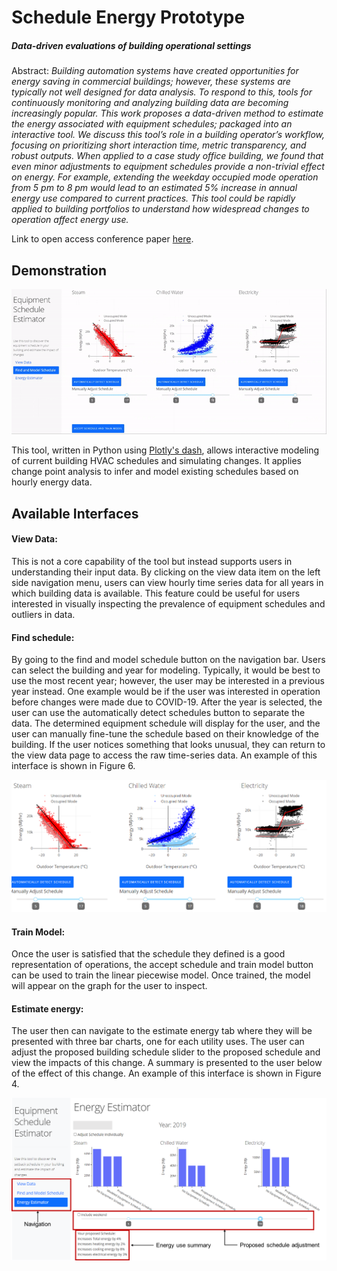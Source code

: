 # Schedule Energy Prototype
 
##### Data-driven evaluations of building operational settings

Abstract:
*Building automation systems have created opportunities for energy saving in commercial buildings; however, these systems are typically not well designed for data analysis. To respond to this, tools for continuously monitoring and analyzing building data are becoming increasingly popular. This work proposes a data-driven method to estimate the energy associated with equipment schedules; packaged into an interactive tool. We discuss this tool’s role in a building operator’s workflow, focusing on prioritizing short interaction time, metric transparency, and robust outputs. When applied to a case study office building, we found that even minor adjustments to equipment schedules provide a non-trivial effect on energy. For example, extending the weekday occupied mode operation from 5 pm to 8 pm would lead to an estimated 5% increase in annual energy use compared to current practices. This tool could be rapidly applied to building portfolios to understand how widespread changes to operation affect energy use.*

Link to open access conference paper [here](https://publications.ibpsa.org/conference/paper/?id=esim2022_240).

## Demonstration

![](./img/demonstration.gif)

This tool, written in Python using [Plotly's dash](https://dash.plotly.com/), allows interactive modeling of current building HVAC schedules and simulating changes. It applies change point analysis to infer and model existing schedules based on hourly energy data.


## Available Interfaces

#### View Data:
This is not a core capability of the tool but instead supports users in understanding their input data. By clicking on the view data item on the left side navigation menu, users can view hourly time series data for all years in which building data is available. This feature could be useful for users interested in visually inspecting the prevalence of equipment schedules and outliers in data.
#### Find schedule:
By going to the find and model schedule button on the navigation bar. Users can select the building and year for modeling. Typically, it would be best to use the most recent year; however, the user may be interested in a previous year instead. One example would be if the user was interested in operation before changes were made due to COVID-19. After the year is selected, the user can use the automatically detect schedules button to separate the data. The determined equipment schedule will display for the user, and the user can manually fine-tune the schedule based on their knowledge of the building. If the user notices something that looks unusual, they can return to the view data page to access the raw time-series data. An example of this interface is shown in Figure 6.

![](./img/schedule_model.png)

#### Train Model:
Once the user is satisfied that the schedule they defined is a good representation of operations, the accept schedule and train model button can be used to train the linear piecewise model. Once trained, the model will appear on the graph for the user to inspect.


#### Estimate energy:
The user then can navigate to the estimate energy tab where they will be presented with three bar charts, one for each utility uses. The user can adjust the proposed building schedule slider to the proposed schedule and view the impacts of this change. A summary is presented to the user below of the effect of this change. An example of this interface is shown in Figure 4.

![](./img/energy_estimator.png)







